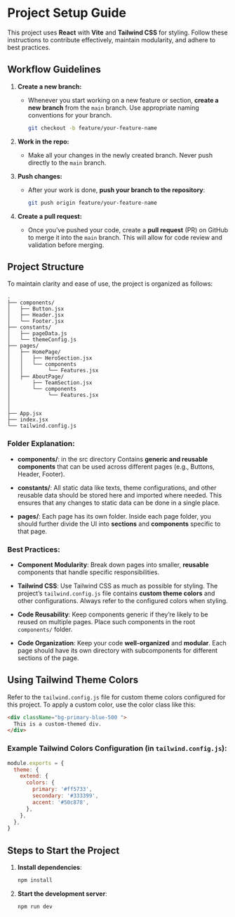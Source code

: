 
# Project Setup Guide

This project uses **React** with **Vite** and **Tailwind CSS** for styling. Follow these instructions to contribute effectively, maintain modularity, and adhere to best practices.

## Workflow Guidelines

1. **Create a new branch:**
   - Whenever you start working on a new feature or section, **create a new branch** from the `main` branch. Use appropriate naming conventions for your branch.
     ```bash
     git checkout -b feature/your-feature-name
     ```

2. **Work in the repo:**
   - Make all your changes in the newly created branch. Never push directly to the `main` branch.
   
3. **Push changes:**
   - After your work is done, **push your branch to the repository**:
     ```bash
     git push origin feature/your-feature-name
     ```
     
4. **Create a pull request:**
   - Once you’ve pushed your code, create a **pull request** (PR) on GitHub to merge it into the `main` branch. This will allow for code review and validation before merging.

## Project Structure

To maintain clarity and ease of use, the project is organized as follows:

```
.
├── components/
│   ├── Button.jsx
│   ├── Header.jsx
│   └── Footer.jsx
├── constants/
│   ├── pageData.js
│   └── themeConfig.js
├── pages/
│   ├── HomePage/
│   │   ├── HeroSection.jsx
│   │   └── components
│   │        └── Features.jsx
│   ├── AboutPage/
│       ├── TeamSection.jsx
│       └── components
│            └── Features.jsx
│   
│     
├── App.jsx
├── index.jsx
└── tailwind.config.js
```

### Folder Explanation:

- **components/**: in the src directory Contains **generic and reusable components** that can be used across different pages (e.g., Buttons, Header, Footer).
  
- **constants/**: All static data like texts, theme configurations, and other reusable data should be stored here and imported where needed. This ensures that any changes to static data can be done in a single place.

- **pages/**: Each page has its own folder. Inside each page folder, you should further divide the UI into **sections** and **components** specific to that page.

### Best Practices:

- **Component Modularity**: Break down pages into smaller, **reusable** components that handle specific responsibilities.
  
- **Tailwind CSS**: Use Tailwind CSS as much as possible for styling. The project’s `tailwind.config.js` file contains **custom theme colors** and other configurations. Always refer to the configured colors when styling.
  
- **Code Reusability**: Keep components generic if they’re likely to be reused on multiple pages. Place such components in the root `components/` folder.

- **Code Organization**: Keep your code **well-organized** and **modular**. Each page should have its own directory with subcomponents for different sections of the page.

## Using Tailwind Theme Colors

Refer to the `tailwind.config.js` file for custom theme colors configured for this project. To apply a custom color, use the color class like this:

```html
<div className="bg-primary-blue-500 ">
  This is a custom-themed div.
</div>
```

### Example Tailwind Colors Configuration (in `tailwind.config.js`):

```js
module.exports = {
  theme: {
    extend: {
      colors: {
        primary: '#ff5733',
        secondary: '#333399',
        accent: '#50c878',
      },
    },
  },
}
```

## Steps to Start the Project

1. **Install dependencies**:
   ```bash
   npm install
   ```

2. **Start the development server**:
   ```bash
   npm run dev
   ```

